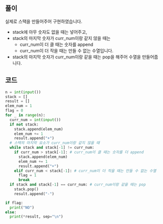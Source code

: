 ## 풀이

실제로 스택을 만들어주어 구현하였습니다.

- stack에 아무 숫자도 없을 때는 넣어주고,
- stack의 마지막 숫자가 curr_num이랑 같지 않을 때는
  - curr_num이 더 클 때는 숫자를 append
  - curr_num이 더 작을 때는 만들 수 없는 수열입니다.
- stack의 마지막 숫자가 curr_num이랑 같을 때는 pop을 해주어 수열을 만들어줍니다.

## 코드

```python
n = int(input())
stack = []
result = []
elem_num = 1
flag = 0
for _ in range(n):
  curr_num = int(input())
  if not stack:
    stack.append(elem_num)
    elem_num += 1
    result.append("+")
  # 스택의 마지막 요소가 curr_num이랑 같지 않을 때
  while stack and stack[-1] != curr_num:
    if curr_num > stack[-1]: # curr_num이 클 때는 숫자를 더 append
      stack.append(elem_num)
      elem_num += 1
      result.append("+")
    elif curr_num < stack[-1]: # curr_num이 더 작을 때는 만들 수 없는 수열
      flag = 1
      break
  if stack and stack[-1] == curr_num: # curr_num이랑 같을 때는 pop
    stack.pop()
    result.append("-")

if flag:
  print("NO")
else:
  print(*result, sep="\n")
```
